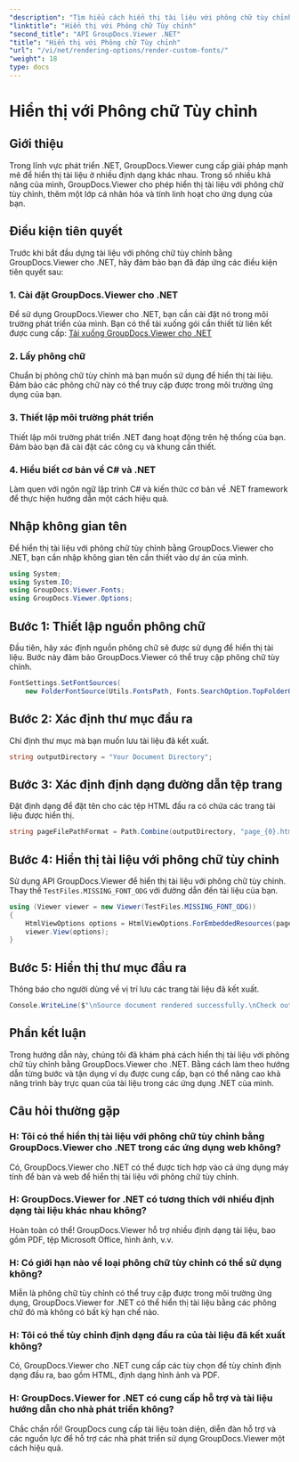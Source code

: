 ```yaml
---
"description": "Tìm hiểu cách hiển thị tài liệu với phông chữ tùy chỉnh bằng GroupDocs.Viewer cho .NET. Nâng cao khả năng trình bày trực quan một cách dễ dàng."
"linktitle": "Hiển thị với Phông chữ Tùy chỉnh"
"second_title": "API GroupDocs.Viewer .NET"
"title": "Hiển thị với Phông chữ Tùy chỉnh"
"url": "/vi/net/rendering-options/render-custom-fonts/"
"weight": 18
type: docs
---
```

# Hiển thị với Phông chữ Tùy chỉnh

## Giới thiệu
Trong lĩnh vực phát triển .NET, GroupDocs.Viewer cung cấp giải pháp mạnh mẽ để hiển thị tài liệu ở nhiều định dạng khác nhau. Trong số nhiều khả năng của mình, GroupDocs.Viewer cho phép hiển thị tài liệu với phông chữ tùy chỉnh, thêm một lớp cá nhân hóa và tính linh hoạt cho ứng dụng của bạn.
## Điều kiện tiên quyết
Trước khi bắt đầu dựng tài liệu với phông chữ tùy chỉnh bằng GroupDocs.Viewer cho .NET, hãy đảm bảo bạn đã đáp ứng các điều kiện tiên quyết sau:
### 1. Cài đặt GroupDocs.Viewer cho .NET
Để sử dụng GroupDocs.Viewer cho .NET, bạn cần cài đặt nó trong môi trường phát triển của mình. Bạn có thể tải xuống gói cần thiết từ liên kết được cung cấp:
[Tải xuống GroupDocs.Viewer cho .NET](https://releases.groupdocs.com/viewer/net/)
### 2. Lấy phông chữ
Chuẩn bị phông chữ tùy chỉnh mà bạn muốn sử dụng để hiển thị tài liệu. Đảm bảo các phông chữ này có thể truy cập được trong môi trường ứng dụng của bạn.
### 3. Thiết lập môi trường phát triển
Thiết lập môi trường phát triển .NET đang hoạt động trên hệ thống của bạn. Đảm bảo bạn đã cài đặt các công cụ và khung cần thiết.
### 4. Hiểu biết cơ bản về C# và .NET
Làm quen với ngôn ngữ lập trình C# và kiến thức cơ bản về .NET framework để thực hiện hướng dẫn một cách hiệu quả.

## Nhập không gian tên
Để hiển thị tài liệu với phông chữ tùy chỉnh bằng GroupDocs.Viewer cho .NET, bạn cần nhập không gian tên cần thiết vào dự án của mình.

```csharp
using System;
using System.IO;
using GroupDocs.Viewer.Fonts;
using GroupDocs.Viewer.Options;
```

## Bước 1: Thiết lập nguồn phông chữ
Đầu tiên, hãy xác định nguồn phông chữ sẽ được sử dụng để hiển thị tài liệu. Bước này đảm bảo GroupDocs.Viewer có thể truy cập phông chữ tùy chỉnh.
```csharp
FontSettings.SetFontSources(
    new FolderFontSource(Utils.FontsPath, Fonts.SearchOption.TopFolderOnly));
```
## Bước 2: Xác định thư mục đầu ra
Chỉ định thư mục mà bạn muốn lưu tài liệu đã kết xuất.
```csharp
string outputDirectory = "Your Document Directory";
```
## Bước 3: Xác định định dạng đường dẫn tệp trang
Đặt định dạng để đặt tên cho các tệp HTML đầu ra có chứa các trang tài liệu được hiển thị.
```csharp
string pageFilePathFormat = Path.Combine(outputDirectory, "page_{0}.html");
```
## Bước 4: Hiển thị tài liệu với phông chữ tùy chỉnh
Sử dụng API GroupDocs.Viewer để hiển thị tài liệu với phông chữ tùy chỉnh. Thay thế `TestFiles.MISSING_FONT_ODG` với đường dẫn đến tài liệu của bạn.
```csharp
using (Viewer viewer = new Viewer(TestFiles.MISSING_FONT_ODG))
{
    HtmlViewOptions options = HtmlViewOptions.ForEmbeddedResources(pageFilePathFormat);
    viewer.View(options);
}
```
## Bước 5: Hiển thị thư mục đầu ra
Thông báo cho người dùng về vị trí lưu các trang tài liệu đã kết xuất.
```csharp
Console.WriteLine($"\nSource document rendered successfully.\nCheck output in {outputDirectory}.");
```

## Phần kết luận
Trong hướng dẫn này, chúng tôi đã khám phá cách hiển thị tài liệu với phông chữ tùy chỉnh bằng GroupDocs.Viewer cho .NET. Bằng cách làm theo hướng dẫn từng bước và tận dụng ví dụ được cung cấp, bạn có thể nâng cao khả năng trình bày trực quan của tài liệu trong các ứng dụng .NET của mình.
## Câu hỏi thường gặp
### H: Tôi có thể hiển thị tài liệu với phông chữ tùy chỉnh bằng GroupDocs.Viewer cho .NET trong các ứng dụng web không?
Có, GroupDocs.Viewer cho .NET có thể được tích hợp vào cả ứng dụng máy tính để bàn và web để hiển thị tài liệu với phông chữ tùy chỉnh.
### H: GroupDocs.Viewer for .NET có tương thích với nhiều định dạng tài liệu khác nhau không?
Hoàn toàn có thể! GroupDocs.Viewer hỗ trợ nhiều định dạng tài liệu, bao gồm PDF, tệp Microsoft Office, hình ảnh, v.v.
### H: Có giới hạn nào về loại phông chữ tùy chỉnh có thể sử dụng không?
Miễn là phông chữ tùy chỉnh có thể truy cập được trong môi trường ứng dụng, GroupDocs.Viewer for .NET có thể hiển thị tài liệu bằng các phông chữ đó mà không có bất kỳ hạn chế nào.
### H: Tôi có thể tùy chỉnh định dạng đầu ra của tài liệu đã kết xuất không?
Có, GroupDocs.Viewer cho .NET cung cấp các tùy chọn để tùy chỉnh định dạng đầu ra, bao gồm HTML, định dạng hình ảnh và PDF.
### H: GroupDocs.Viewer for .NET có cung cấp hỗ trợ và tài liệu hướng dẫn cho nhà phát triển không?
Chắc chắn rồi! GroupDocs cung cấp tài liệu toàn diện, diễn đàn hỗ trợ và các nguồn lực để hỗ trợ các nhà phát triển sử dụng GroupDocs.Viewer một cách hiệu quả.